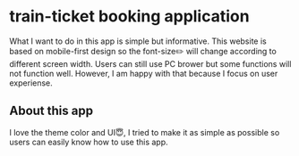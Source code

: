 # train-ticket booking application
What I want to do in this app is simple but informative. This website is based on mobile-first design so the font-size:pencil2: will change according to different screen width. Users can still use PC brower but some functions will not function well. However, I am happy with that because I focus on user experiense.
##  About this app
I love the theme color and UI:innocent:, I tried to make it as simple as possible so users can easily know how to use this app. 



